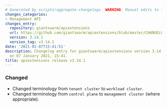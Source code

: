 ```yaml
---
# Generated by scripts/aggregate-changelogs. WARNING: Manual edits to this files will be overwritten.
changes_categories:
- Management API
changes_entry:
  repository: giantswarm/apiextensions
  url: https://github.com/giantswarm/apiextensions/blob/master/CHANGELOG.md#3141---2021-01-07
  version: 3.14.1
  version_tag: v3.14.1
date: '2021-01-07T15:41:51'
description: Changelog entry for giantswarm/apiextensions version 3.14.1, published
  on 07 January 2021, 15:41.
title: apiextensions release v3.14.1
---
```


### Changed
- Changed terminology from `tenant cluster` to `workload cluster`.
- Changed terminology from `control plane` to `management cluster` (where appropriate).
